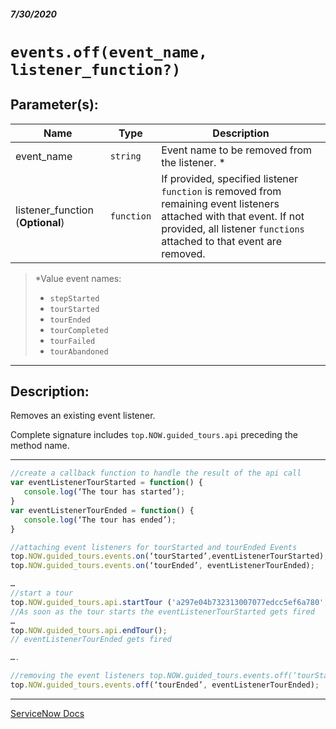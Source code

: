 ##### 7/30/2020
# `events.off(event_name, listener_function?)`
## Parameter(s):
| Name | Type | Description |
|---|---|---|
| event_name | `string` | Event name to be removed from the listener. * |
| listener_function (**Optional**) | `function` | If provided, specified listener `function` is removed from remaining event listeners attached with that event.  If not provided, all listener `functions` attached to that event are removed. |

  > *Value event names:
  >   * `stepStarted`
  >   * `tourStarted`
  >   * `tourEnded`
  >   * `tourCompleted`
  >   * `tourFailed`
  >   * `tourAbandoned`

---

## Description:
Removes an existing event listener.

Complete signature includes `top.NOW.guided_tours.api` preceding the method name.

---

```js
//create a callback function to handle the result of the api call
var eventListenerTourStarted = function() {
   console.log(‘The tour has started’); 
}
var eventListenerTourEnded = function() {
   console.log(‘The tour has ended’); 
}

//attaching event listeners for tourStarted and tourEnded Events
top.NOW.guided_tours.events.on(‘tourStarted’,eventListenerTourStarted);
top.NOW.guided_tours.events.on(‘tourEnded’, eventListenerTourEnded);

…
//start a tour
top.NOW.guided_tours.api.startTour ('a297e04b732313007077edcc5ef6a780', 2, cbFunction);
//As soon as the tour starts the eventListenerTourStarted gets fired
…
top.NOW.guided_tours.api.endTour();
// eventListenerTourEnded gets fired

….

//removing the event listeners top.NOW.guided_tours.events.off(‘tourStarted’,eventListenerTourStarted);
top.NOW.guided_tours.events.off(‘tourEnded’, eventListenerTourEnded);
```

---

[ServiceNow Docs](https://developer.servicenow.com/dev.do#!/reference/api/newyork/client/guided_toursAPI#GT-events.off_S_F)
